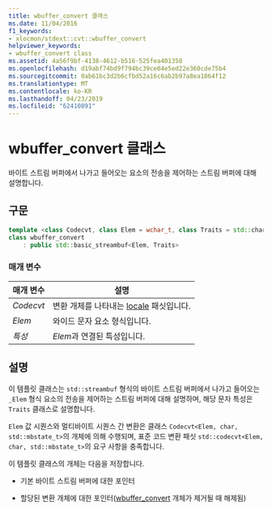 ```yaml
---
title: wbuffer_convert 클래스
ms.date: 11/04/2016
f1_keywords:
- xlocmon/stdext::cvt::wbuffer_convert
helpviewer_keywords:
- wbuffer_convert class
ms.assetid: 4a56f9bf-4138-4612-b516-525fea401358
ms.openlocfilehash: d19abf74bd9f794bc39ce04e5ed22e360cde75b4
ms.sourcegitcommit: 0ab61bc3d2b6cfbd52a16c6ab2b97a8ea1864f12
ms.translationtype: MT
ms.contentlocale: ko-KR
ms.lasthandoff: 04/23/2019
ms.locfileid: "62410891"
---
```

# <a name="wbufferconvert-class"></a>wbuffer_convert 클래스

바이트 스트림 버퍼에서 나가고 들어오는 요소의 전송을 제어하는 스트림 버퍼에 대해 설명합니다.

## <a name="syntax"></a>구문

```cpp
template <class Codecvt, class Elem = wchar_t, class Traits = std::char_traits<Elem>>
class wbuffer_convert
    : public std::basic_streambuf<Elem, Traits>
```

### <a name="parameters"></a>매개 변수

|매개 변수|설명|
|---------------|-----------------|
|*Codecvt*|변환 개체를 나타내는 [locale](../standard-library/locale-class.md) 패싯입니다.|
|*Elem*|와이드 문자 요소 형식입니다.|
|*특성*|*Elem*과 연결된 특성입니다.|

## <a name="remarks"></a>설명

이 템플릿 클래스는 `std::streambuf` 형식의 바이트 스트림 버퍼에서 나가고 들어오는 `_Elem` 형식 요소의 전송을 제어하는 스트림 버퍼에 대해 설명하며, 해당 문자 특성은 `Traits` 클래스로 설명합니다.

`Elem` 값 시퀀스와 멀티바이트 시퀀스 간 변환은 클래스 `Codecvt<Elem, char, std::mbstate_t>`의 개체에 의해 수행되며, 표준 코드 변환 패싯 `std::codecvt<Elem, char, std::mbstate_t>`의 요구 사항을 충족합니다.

이 템플릿 클래스의 개체는 다음을 저장합니다.

- 기본 바이트 스트림 버퍼에 대한 포인터

- 할당된 변환 개체에 대한 포인터([wbuffer_convert](../standard-library/wbuffer-convert-class.md) 개체가 제거될 때 해제됨)
